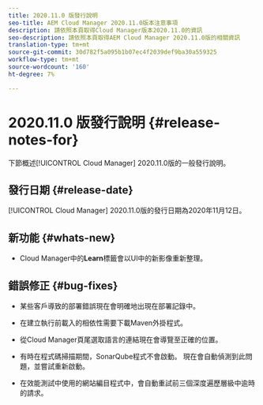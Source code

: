 ```yaml
---
title: 2020.11.0 版發行說明
seo-title: AEM Cloud Manager 2020.11.0版本注意事項
description: 請依照本頁取得Cloud Manager版本2020.11.0的資訊
seo-description: 請依照本頁取得AEM Cloud Manager 2020.11.0版的相關資訊
translation-type: tm+mt
source-git-commit: 30d782f5a095b1b07ec4f2039def9ba30a559325
workflow-type: tm+mt
source-wordcount: '160'
ht-degree: 7%

---
```


# 2020.11.0 版發行說明 {#release-notes-for}

下節概述[!UICONTROL Cloud Manager] 2020.11.0版的一般發行說明。

## 發行日期 {#release-date}

[!UICONTROL Cloud Manager] 2020.11.0版的發行日期為2020年11月12日。

## 新功能 {#whats-new}

* Cloud Manager中的&#x200B;**Learn**&#x200B;標籤會以UI中的新影像重新整理。

## 錯誤修正 {#bug-fixes}

* 某些客戶導致的部署錯誤現在會明確地出現在部署記錄中。

* 在建立執行前載入的相依性需要下載Maven外掛程式。

* 從Cloud Manager頁尾選取語言的連結現在會導覽至正確的位置。

* 有時在程式碼掃描期間，SonarQube程式不會啟動。 現在會自動偵測到此問題，並嘗試重新啟動。

* 在效能測試中使用的網站編目程式中，會自動重試前三個深度遍歷層級中逾時的請求。